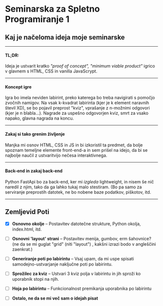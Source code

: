 # Seminarska za Spletno Programiranje 1

## Kaj je načeloma ideja moje seminarske

***

#### TL;DR:

Ideja je ustvarit kratko *"proof of concept", "minimum viable product"* igrico
v glavnem s HTML, CSS in vanilla JavaScrypt.
***

#### Koncept igre

Igra bo imela neviden labirint, preko katerega bo treba navigirati s pomočjo zvočnih namigov. Na vsak k-kvadrat
labirinta (kjer je k element naravnih števil XD), se bo pojavil preprost "kviz", vprašanje z n-možnimi odgovori (kjer je
n blabla...). Nagrade za uspešno odgovorjen kviz, smrt za vsako napako, glavna nagrada na koncu.
***

#### Zakaj si tako grenim življenje

Manjka mi osnov HTML, CSS in JS in bi izkoristil ta predmet, da bolje spoznam temeljne elemente front-end-a in sem
prišel na idejo, da bi se najbolje naučil z ustvaritvijo nečesa interaktivnega.

***

#### Back-end in zakaj back-end

Python FastApi bo za back-end, ker mi *izgleda* lightweight, in nisem še nič naredil z njim, tako da ga lahko tukaj malo
stestiram. (Bo pa samo za serviranje preprostih datotek, ne bo nobene baze podatkov, piškotov, itd.



***

## Zemljevid Poti

* [X] **Osnovno okolje** – Postavitev datotečne strukture, Python okolja, index.html, itd.
* [ ] **Osnovni 'layout' strani** – Postavitev menija, gumbov, erm šahovnice? (ne da se mi guglat "grid" (niti "layout")
  , kakšni izrazi bodo v angleščini zaenkrat.)
* [ ] **Generiranje poti po labirintu** – Vsaj upam, da mi uspe spisati samodejno-ustvarjanje naključne poti po
  labirintu.
* [ ] **Sprožilec za kviz** – Ustvari 3 kviz polja v labirintu in jih sproži ko uporabnik stopi na njih.
* [ ] **Hoja po labirintu** – Funkcionalnost premikanja uporabnika po labirintu
* [ ] **Ostalo, ne da se mi več sam o idejah pisat**

